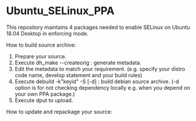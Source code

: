 # Ubuntu_SELinux_PPA
This repository maintains 4 packages needed to enable SELinux on Ubuntu 18.04 Desktop in enforcing mode.

How to build source archive:
1. Prepare your source.
2. Execute dh_make --createorig : generate metadata.
3. Edit the metadata to match your requirement. (e.g. specify your distro code name, develop statement and your build rules)
4. Execute debuild -k"keyid" -S [-d] : build debian source archive. (-d option is for not checking dependency locally e.g. when you depend on your own PPA package.)
5. Execute dput to upload.

How to update and repackage your source:


